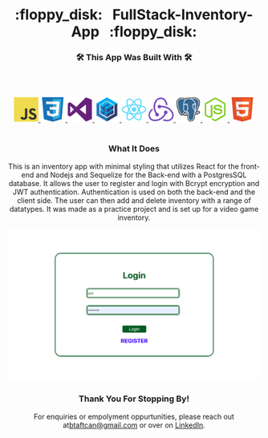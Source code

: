 <h1  align='center'>:floppy_disk: &nbsp FullStack-Inventory-App &nbsp  :floppy_disk:</h1>

<h3 text-decoration:none align='center'> 🛠️ This App Was Built With 🛠️<h3>             <br></br>
<div align='center'>
<a href="https://www.linkedin.com/in/brandonmtaft">
  <img  width="50 height="50 src="https://github.com/BrandonTaft/BrandonTaft/blob/main/assets/javascript-original.svg" />
  </a> 
  <a href="https://www.linkedin.com/in/brandonmtaft">
  <img  width="50 height="50 src="https://github.com/BrandonTaft/BrandonTaft/blob/main/assets/css3-original.svg" />
  </a>
  <a href="https://www.linkedin.com/in/brandonmtaft">
  <img  width="50 height="50 src="https://github.com/BrandonTaft/BrandonTaft/blob/main/assets/visualstudio-plain.svg"     />
  </a>
  <a href="https://www.linkedin.com/in/brandonmtaft">
 <img  width="50 height="50 src="https://github.com/BrandonTaft/BrandonTaft/blob/main/assets/sequelize-original.svg"     />
  </a>
   <a href="https://www.linkedin.com/in/brandonmtaft">
  <img  width="50 height="50 src="https://github.com/BrandonTaft/BrandonTaft/blob/main/assets/react-original.svg" />
  </a>
  <a href="https://www.linkedin.com/in/brandonmtaft">
  <img  width="50 height="50  src="https://github.com/BrandonTaft/BrandonTaft/blob/main/assets/redux-original.svg" />
  </a><a href="https://www.linkedin.com/in/brandonmtaft">
   <a href="https://www.linkedin.com/in/brandonmtaft">
  <img  width="50 height="50  src="https://github.com/BrandonTaft/BrandonTaft/blob/main/assets/postgresql-original.svg"    />
  </a>
  <a href="https://www.linkedin.com/in/brandonmtaft">
   <img  width="50 height="50 src="https://github.com/BrandonTaft/BrandonTaft/blob/main/assets/nodejs-original.svg" />
  </a>
   <a href="https://www.linkedin.com/in/brandonmtaft">
  <img  width="50 height="50 src="https://github.com/BrandonTaft/BrandonTaft/blob/main/assets/html5-original.svg" />
  </a>
  </div>
  <h1></h1>
  <h3 align= 'center'>What It Does</h3>
  <p align='center'>This is an inventory app with minimal styling that utilizes React for the front-end and Nodejs and Sequelize for the Back-end with a PostgresSQL database. It allows the user to register and login with Bcrypt encryption and JWT authentication. Authentication is used on both the back-end and the client side. The user can then add and delete inventory with a range of datatypes. It was made as a practice project and is set up for a video game inventory.  </p>
  <a href="mydevsite.surge.sh">
  <img  width="" height="" src="https://github.com/BrandonTaft/FullStack-Inventory-App/blob/master/fullstackcap.png" />
  </a> 
  <h3 align="center">Thank You For Stopping By!</h3> 
<p align='center'>For enquiries or empolyment oppurtunities, please reach out at<a href="mailto:btaftcan@gmail.com">btaftcan@gmail.com</a> or over on <a href="https://www.linkedin.com/in/brandonmtaft">LinkedIn</a>.</p>
